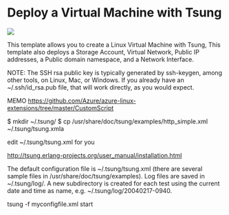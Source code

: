 # Deploy a Virtual Machine with Tsung

<a href="https://portal.azure.com/#create/Microsoft.Template/uri/https%3A%2F%2Fraw.githubusercontent.com%2Ftakekazuomi%2Fazure-my-templates%2Ftsung%2Ftsung%2Fazuredeploy.json" target="_blank">
    <img src="http://azuredeploy.net/deploybutton.png"/>
</a>

This template allows you to create a Linux Virtual Machine with Tsung, This template also deploys a Storage Account, Virtual Network, Public IP addresses, a Public domain namespace, and a Network Interface.

NOTE: The SSH rsa public key is typically generated by ssh-keygen, among other tools, on Linux, Mac, or Windows. If you already have an ~/.ssh/id_rsa.pub file, that will work directly, as you would expect.

MEMO
https://github.com/Azure/azure-linux-extensions/tree/master/CustomScript



$ mkdir ~/.tsung/
$ cp /usr/share/doc/tsung/examples/http_simple.xml ~/.tsung/tsung.xmla

edit ~/.tsung/tsung.xml for you



http://tsung.erlang-projects.org/user_manual/installation.html


The default configuration file is ~/.tsung/tsung.xml (there are several sample files in /usr/share/doc/tsung/examples).
Log files are saved in ~/.tsung/log/. A new subdirectory is created for each test using the current date and time as name, e.g. ~/.tsung/log/20040217-0940.

tsung -f myconfigfile.xml start
